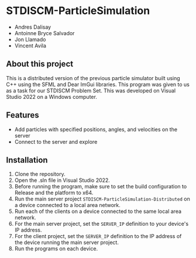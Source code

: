 # STDISCM-ParticleSimulation

* Andres Dalisay
* Antoinne Bryce Salvador
* Jon Llamado
* Vincent Avila

## About this project
This is a distributed version of the previous particle simulator built using C++ using the SFML and Dear ImGui libraries. This program was given to us as a task for our STDISCM Problem Set. This was developed on Visual Studio 2022 on a Windows computer.

## Features
* Add particles with specified positions, angles, and velocities on the server
* Connect to the server and explore

## Installation
1. Clone the repository.
2. Open the .sln file in Visual Studio 2022.
3. Before running the program, make sure to set the build configuration to Release and the platform to x64.
4. Run the main server project `STDISCM-ParticleSimulation-Distributed` on a device connected to a local area network.
5. Run each of the clients on a device connected to the same local area network.
6. For the main server project, set the `SERVER_IP` definition to your device's IP address.
7. For the client project, set the `SERVER_IP` definition to the IP address of the device running the main server project.
8. Run the programs on each device.
